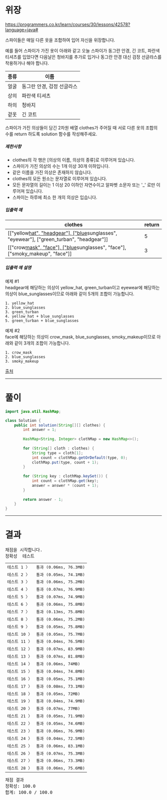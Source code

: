 # 위장
https://programmers.co.kr/learn/courses/30/lessons/42578?language=java#

<div class="markdown solarized-dark"><p>스파이들은 매일 다른 옷을 조합하여 입어 자신을 위장합니다.</p>

<p>예를 들어 스파이가 가진 옷이 아래와 같고 오늘 스파이가 동그란 안경, 긴 코트, 파란색 티셔츠를 입었다면 다음날은 청바지를 추가로 입거나 동그란 안경 대신 검정 선글라스를 착용하거나 해야 합니다.</p>
<table class="table">
        <thead><tr>
<th>종류</th>
<th>이름</th>
</tr>
</thead>
        <tbody><tr>
<td>얼굴</td>
<td>동그란 안경, 검정 선글라스</td>
</tr>
<tr>
<td>상의</td>
<td>파란색 티셔츠</td>
</tr>
<tr>
<td>하의</td>
<td>청바지</td>
</tr>
<tr>
<td>겉옷</td>
<td>긴 코트</td>
</tr>
</tbody>
      </table>
<p>스파이가 가진 의상들이 담긴 2차원 배열 clothes가 주어질 때 서로 다른 옷의 조합의 수를 return 하도록 solution 함수를 작성해주세요.</p>

<h5>제한사항</h5>

<ul>
<li>clothes의 각 행은 [의상의 이름, 의상의 종류]로 이루어져 있습니다.</li>
<li>스파이가 가진 의상의 수는 1개 이상 30개 이하입니다.</li>
<li>같은 이름을 가진 의상은 존재하지 않습니다.</li>
<li>clothes의 모든 원소는 문자열로 이루어져 있습니다.</li>
<li>모든 문자열의 길이는 1 이상 20 이하인 자연수이고 알파벳 소문자 또는 '_' 로만 이루어져 있습니다.</li>
<li>스파이는 하루에 최소 한 개의 의상은 입습니다.</li>
</ul>

<h5>입출력 예</h5>
<table class="table">
        <thead><tr>
<th>clothes</th>
<th>return</th>
</tr>
</thead>
        <tbody><tr>
<td>[["yellow<u>hat", "headgear"], ["blue</u>sunglasses", "eyewear"], ["green_turban", "headgear"]]</td>
<td>5</td>
</tr>
<tr>
<td>[["crow<u>mask", "face"], ["blue</u>sunglasses", "face"], ["smoky_makeup", "face"]]</td>
<td>3</td>
</tr>
</tbody>
      </table>
<h5>입출력 예 설명</h5>

<p>예제 #1<br>
headgear에 해당하는 의상이 yellow_hat, green_turban이고 eyewear에 해당하는 의상이 blue_sunglasses이므로 아래와 같이 5개의 조합이 가능합니다.</p>
<div class="highlight"><pre class="codehilite"><code>1. yellow_hat
2. blue_sunglasses
3. green_turban
4. yellow_hat + blue_sunglasses
5. green_turban + blue_sunglasses
</code></pre></div>
<p>예제 #2<br>
face에 해당하는 의상이 crow_mask, blue_sunglasses, smoky_makeup이므로 아래와 같이 3개의 조합이 가능합니다.</p>
<div class="highlight"><pre class="codehilite"><code>1. crow_mask
2. blue_sunglasses
3. smoky_makeup
</code></pre></div>
<p><a href="http://2013.bapc.eu/" target="_blank" rel="noopener">출처</a></p>
</div>

----

# 풀이

```java
import java.util.HashMap;

class Solution {
    public int solution(String[][] clothes) {
        int answer = 1;
        
        HashMap<String, Integer> clothMap = new HashMap<>();
        
        for (String[] cloth : clothes) {
            String type = cloth[1];
            int count = clothMap.getOrDefault(type, 0);
            clothMap.put(type, count + 1);
        }
        
        for (String key : clothMap.keySet()) {
            int count = clothMap.get(key);
            answer = answer * (count + 1);
        }
        
        return answer - 1;
    }
}
```

----

# 결과

<div id="output" class="console-output tab-pane fade in active show"><pre class="console-content"><div></div><div class="console-heading">채점을 시작합니다.</div><div class="console-message">정확성  테스트</div><table class="console-test-group" data-category="correctness"><tbody><tr data-testcase-id="32828"><td valign="top" class="td-label">테스트 1 <span>〉</span></td><td class="result passed">통과 (0.06ms, 76.3MB)</td></tr><tr data-testcase-id="32829"><td valign="top" class="td-label">테스트 2 <span>〉</span></td><td class="result passed">통과 (0.05ms, 74.1MB)</td></tr><tr data-testcase-id="32830"><td valign="top" class="td-label">테스트 3 <span>〉</span></td><td class="result passed">통과 (0.06ms, 75.2MB)</td></tr><tr data-testcase-id="32831"><td valign="top" class="td-label">테스트 4 <span>〉</span></td><td class="result passed">통과 (0.07ms, 76.9MB)</td></tr><tr data-testcase-id="32832"><td valign="top" class="td-label">테스트 5 <span>〉</span></td><td class="result passed">통과 (0.07ms, 74.9MB)</td></tr><tr data-testcase-id="32833"><td valign="top" class="td-label">테스트 6 <span>〉</span></td><td class="result passed">통과 (0.06ms, 75.8MB)</td></tr><tr data-testcase-id="32834"><td valign="top" class="td-label">테스트 7 <span>〉</span></td><td class="result passed">통과 (0.13ms, 75.8MB)</td></tr><tr data-testcase-id="32835"><td valign="top" class="td-label">테스트 8 <span>〉</span></td><td class="result passed">통과 (0.06ms, 75.2MB)</td></tr><tr data-testcase-id="32836"><td valign="top" class="td-label">테스트 9 <span>〉</span></td><td class="result passed">통과 (0.05ms, 75.8MB)</td></tr><tr data-testcase-id="32837"><td valign="top" class="td-label">테스트 10 <span>〉</span></td><td class="result passed">통과 (0.05ms, 75.7MB)</td></tr><tr data-testcase-id="32838"><td valign="top" class="td-label">테스트 11 <span>〉</span></td><td class="result passed">통과 (0.04ms, 76.5MB)</td></tr><tr data-testcase-id="32839"><td valign="top" class="td-label">테스트 12 <span>〉</span></td><td class="result passed">통과 (0.07ms, 83.9MB)</td></tr><tr data-testcase-id="32840"><td valign="top" class="td-label">테스트 13 <span>〉</span></td><td class="result passed">통과 (0.07ms, 81.8MB)</td></tr><tr data-testcase-id="32841"><td valign="top" class="td-label">테스트 14 <span>〉</span></td><td class="result passed">통과 (0.06ms, 74MB)</td></tr><tr data-testcase-id="32842"><td valign="top" class="td-label">테스트 15 <span>〉</span></td><td class="result passed">통과 (0.04ms, 74.8MB)</td></tr><tr data-testcase-id="32843"><td valign="top" class="td-label">테스트 16 <span>〉</span></td><td class="result passed">통과 (0.05ms, 75.1MB)</td></tr><tr data-testcase-id="32844"><td valign="top" class="td-label">테스트 17 <span>〉</span></td><td class="result passed">통과 (0.08ms, 73.1MB)</td></tr><tr data-testcase-id="32845"><td valign="top" class="td-label">테스트 18 <span>〉</span></td><td class="result passed">통과 (0.05ms, 72MB)</td></tr><tr data-testcase-id="32846"><td valign="top" class="td-label">테스트 19 <span>〉</span></td><td class="result passed">통과 (0.04ms, 74.9MB)</td></tr><tr data-testcase-id="32847"><td valign="top" class="td-label">테스트 20 <span>〉</span></td><td class="result passed">통과 (0.07ms, 77MB)</td></tr><tr data-testcase-id="32848"><td valign="top" class="td-label">테스트 21 <span>〉</span></td><td class="result passed">통과 (0.05ms, 71.9MB)</td></tr><tr data-testcase-id="32849"><td valign="top" class="td-label">테스트 22 <span>〉</span></td><td class="result passed">통과 (0.05ms, 74.6MB)</td></tr><tr data-testcase-id="32850"><td valign="top" class="td-label">테스트 23 <span>〉</span></td><td class="result passed">통과 (0.06ms, 76.9MB)</td></tr><tr data-testcase-id="32851"><td valign="top" class="td-label">테스트 24 <span>〉</span></td><td class="result passed">통과 (0.04ms, 72.5MB)</td></tr><tr data-testcase-id="32852"><td valign="top" class="td-label">테스트 25 <span>〉</span></td><td class="result passed">통과 (0.06ms, 83.1MB)</td></tr><tr data-testcase-id="32853"><td valign="top" class="td-label">테스트 26 <span>〉</span></td><td class="result passed">통과 (0.07ms, 75.3MB)</td></tr><tr data-testcase-id="32854"><td valign="top" class="td-label">테스트 27 <span>〉</span></td><td class="result passed">통과 (0.06ms, 73.3MB)</td></tr><tr data-testcase-id="32855"><td valign="top" class="td-label">테스트 28 <span>〉</span></td><td class="result passed">통과 (0.06ms, 75.6MB)</td></tr></tbody></table><div class="console-heading">채점 결과</div><div class="console-message">정확성: 100.0</div><div class="console-message">합계: 100.0 / 100.0</div></pre></div>
